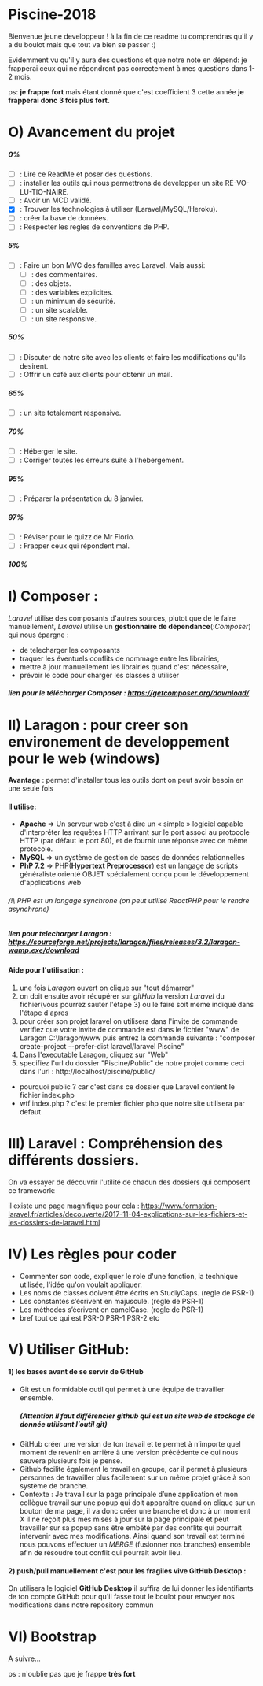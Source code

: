# Piscine-2018

  Bienvenue jeune developpeur !  à la fin de ce readme tu comprendras qu'il y a du boulot mais que tout va bien se passer :)
  
Evidemment vu qu'il y aura des questions et que notre note en dépend: je frapperai ceux qui ne répondront pas correctement à mes questions dans 1-2 mois.

ps: **je frappe fort** mais étant donné que c'est coefficient 3 cette année **je frapperai donc 3 fois plus fort.**

# O) Avancement du projet
##### 0%
   - [ ] : Lire ce ReadMe et poser des questions.
   - [ ] : installer les outils qui nous permettrons de developper un site RÉ-VO-LU-TIO-NAIRE.
   - [ ] : Avoir un MCD validé.
   - [x] : Trouver les technologies à utiliser (Laravel/MySQL/Heroku).
   - [ ] : créer la base de données.
   - [ ] : Respecter les regles de conventions de PHP.
##### 5%
- [ ] : Faire un bon MVC des familles avec Laravel.
  Mais aussi:
  - [ ] : des commentaires.
  - [ ] : des objets.
  - [ ] : des variables explicites.
  - [ ] : un minimum de sécurité.
  - [ ] : un site scalable.
  - [ ] : un site responsive.
##### 50%
   - [ ] : Discuter de notre site avec les clients et faire les modifications qu'ils desirent.
   - [ ] : Offrir un café aux clients pour obtenir un mail.
##### 65%
   - [ ] : un site totalement responsive.
##### 70%
   - [ ] : Héberger le site.
   - [ ] : Corriger toutes les erreurs suite à l'hebergement.
##### 95%
   - [ ] : Préparer la présentation du 8 janvier.
##### 97%
   - [ ] : Réviser pour le quizz de Mr Fiorio.
   - [ ] : Frapper ceux qui répondent mal.
##### 100%
  
# I) Composer :
*Laravel* utilise des composants d'autres sources, plutot que de le faire manuellement, *Laravel* utilise
un **gestionnaire de dépendance**(:*Composer*) qui nous épargne :
  - de telecharger les composants
  - traquer les éventuels conflits de nommage entre les librairies,
  - mettre à jour manuellement les librairies quand c'est nécessaire,
  - prévoir le code pour charger les classes à utiliser
		
  ##### lien pour le télécharger Composer : https://getcomposer.org/download/


# II) Laragon : pour creer son environement de developpement pour le web (windows) 
  
 **Avantage** : permet d'installer tous les outils dont on peut avoir besoin en une seule fois	
	
 #### Il utilise:
 - **Apache**  => Un serveur web c'est à dire un « simple » logiciel capable d'interpréter les requêtes HTTP arrivant sur le port associ au protocole HTTP (par défaut le port 80), et de fournir une réponse avec ce même protocole. 
 - **MySQL**   => un système de gestion de bases de données relationnelles
 - **PhP 7.2** => PHP(**Hypertext Preprocessor**) est un langage de scripts généraliste orienté OBJET spécialement conçu pour le développement d'applications web
  ###### /!\ PHP est un langage synchrone (on peut utilisé ReactPHP pour le rendre asynchrone)

  #####  lien pour telecharger *Laragon* : https://sourceforge.net/projects/laragon/files/releases/3.2/laragon-wamp.exe/download	

#### Aide pour l'utilisation :
1. une fois *Laragon* ouvert on clique sur "tout démarrer"
2. on doit ensuite avoir récupérer sur *gitHub* la version *Laravel* du fichier(vous pourrez sauter l'étape 3) ou le faire soit meme           indiqué dans l'étape d'apres
3. pour créer son projet laravel on utilisera dans l'invite de commande 
		 verifiez que votre invite de commande est dans le fichier "www" de Laragon C:\laragon\www puis entrez la commande suivante :
			"composer create-project --prefer-dist laravel/laravel Piscine"
4. Dans l'executable Laragon, cliquez sur "Web"
5. specifiez l'url du dossier "Piscine/Public" de notre projet comme ceci dans l'url : http://localhost/piscine/public/
- pourquoi public ? car c'est dans ce dossier que Laravel contient le fichier index.php 
- wtf index.php ? c'est le premier fichier php que notre site utilisera par defaut 

# III) Laravel : Compréhension des différents dossiers.
		
  On va essayer de découvrir l'utilité de chacun des dossiers qui composent ce framework:
	
  il existe une page magnifique pour cela : 
		https://www.formation-laravel.fr/articles/decouverte/2017-11-04-explications-sur-les-fichiers-et-les-dossiers-de-laravel.html
		
# IV) Les règles pour coder 
	
- Commenter son code, expliquer le role d'une fonction, la technique utilisée, l'idée qu'on voulait 	appliquer.
- Les noms de classes doivent être écrits en StudlyCaps. (regle de PSR-1)
- Les constantes s’écrivent en majuscule. (regle de PSR-1)
- Les méthodes s’écrivent en camelCase. (regle de PSR-1)
- bref tout ce qui est PSR-0 PSR-1 PSR-2 etc


# V) Utiliser GitHub:

  #### 1) les bases avant de se servir de GitHub	

- Git est un formidable outil qui permet à une équipe de travailler ensemble.
	##### (Attention il faut différencier github qui est un site web de stockage de donnée utilisant l’outil git)
- GitHub créer une version de ton travail et te permet à n’importe quel moment de revenir en arrière à une 		version précédente ce qui nous sauvera plusieurs fois je pense.
- Github facilite également le travail en groupe, car il permet à plusieurs personnes de travailler plus 		facilement sur un même projet grâce à son système de branche.
- Contexte : Je travail sur la page principale d’une application et mon collègue travail sur une popup qui doit apparaître quand on clique sur un bouton de ma page, il va donc créer une branche et donc à un moment X il ne reçoit plus mes mises à jour sur la page principale et peut travailler sur sa popup sans être embêté par des conflits qui pourrait intervenir avec mes modifications. Ainsi quand son travail est terminé nous pouvons effectuer un *MERGE* (fusionner nos branches) ensemble afin de résoudre tout conflit qui pourrait avoir lieu.

#### 2) push/pull manuellement c'est pour les fragiles vive GitHub Desktop :

  On utilisera le logiciel **GitHub Desktop** il suffira de lui donner les identifiants de ton compte GitHub pour qu'il fasse tout le boulot pour envoyer nos modifications dans notre repository commun
	


# VI) Bootstrap
   A suivre...


ps : n'oublie pas que je frappe **très fort**

